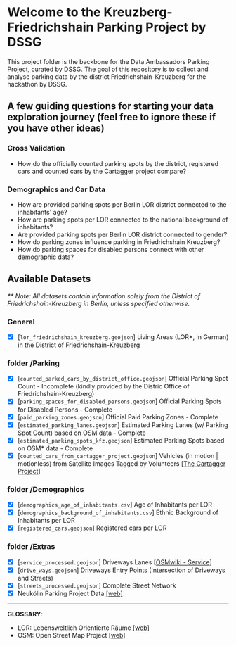 # Welcome to the Kreuzberg-Friedrichshain Parking Project by DSSG

This project folder is the backbone for the Data Ambassadors Parking Project, curated by DSSG. The goal of this repository is to collect and analyse parking data by the district Friedrichshain-Kreuzberg for the hackathon by DSSG.  

## A few guiding questions for starting your data exploration journey (feel free to ignore these if you have other ideas)

### Cross Validation
* How do the officially counted parking spots by the district, registered cars and counted cars by the Cartagger project compare?

### Demographics and Car Data 
* How are provided parking spots per Berlin LOR district connected to the inhabitants' age?
* How are parking spots per LOR connected to the national background of inhabitants? 
* Are provided parking spots per Berlin LOR district connected to gender?
* How do parking zones influence parking in Friedrichshain Kreuzberg?
* How do parking spaces for disabled persons connect with other demographic data?

## Available Datasets
_** Note: All datasets contain information solely from the District of Friedrichshain-Kreuzberg in Berlin, unless specified otherwise._

### General
* [X] [`lor_friedrichshain_kreuzberg.geojson`] Living Areas (LOR*, in German) in the District of Friedrichshain-Kreuzberg 
### folder /Parking
* [X] [`counted_parked_cars_by_district_office.geojson`] Official Parking Spot Count - Incomplete (kindly provided by the Distric Office of Friedrichshain-Kreuzberg) 
* [X] [`parking_spaces_for_disabled_persons.geojson`] Official Parking Spots for Disabled Persons - Complete 
* [X] [`paid_parking_zones.geojson`] Official Paid Parking Zones - Complete 
* [X] [`estimated_parking_lanes.geojson`] Estimated Parking Lanes (w/ Parking Spot Count) based on OSM data - Complete 
* [X] [`estimated_parking_spots_kfz.geojson`] Estimated Parking Spots based on OSM* data - Complete 
* [X] [`counted_cars_from_cartagger_project.geojson`] Vehicles (in motion | motionless) from Satellite Images Tagged by Volunteers [[The Cartagger Project](https://github.com/hanshack/car-tagging-data-berlin)]

### folder /Demographics
* [X] [`demographics_age_of_inhabitants.csv`] Age of Inhabitants per LOR 
* [X] [`demographics_background_of_inhabitants.csv`] Ethnic Background of Inhabitants per LOR 
* [X] [`registered_cars.geojson`] Registered cars per LOR 

### folder /Extras
* [X] [`service_processed.geojson`] Driveways Lanes [[OSMwiki - Service](https://wiki.openstreetmap.org/wiki/Tag:highway%3Dservice)] 
* [X] [`drive_ways.geojson`] Driveways Entry Points (Intersection of Driveways and Streets) 
* [X] [`streets_processed.geojson`] Complete Street Network 
* [x] Neukölln Parking Project Data [[web]](https://github.com/tifa365/data-ambassadors-parking-project/tree/main/data/raw/neukoelln)
---

**GLOSSARY**:
- LOR: Lebensweltlich Orientierte Räume [[web]](https://de-m-wikipedia-org.translate.goog/wiki/Lebensweltlich_orientierte_R%C3%A4ume?_x_tr_sl=de&_x_tr_tl=en&_x_tr_hl=de&_x_tr_pto=nui)
- OSM: Open Street Map Project [[web]](https://www.openstreetmap.org/)

